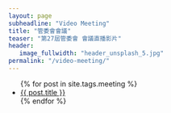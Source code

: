 ```yaml
---
layout: page
subheadline: "Video Meeting"
title: "管委會會議"
teaser: "第27屆管委會 會議直播影片"
header:
   image_fullwidth: "header_unsplash_5.jpg"
permalink: "/video-meeting/"
---
```


<ul>
    {% for post in site.tags.meeting %}
    <li><a href="{{ site.url }}{{ site.baseurl }}{{ post.url }}">{{ post.title }}</a></li>
    {% endfor %}
</ul>

